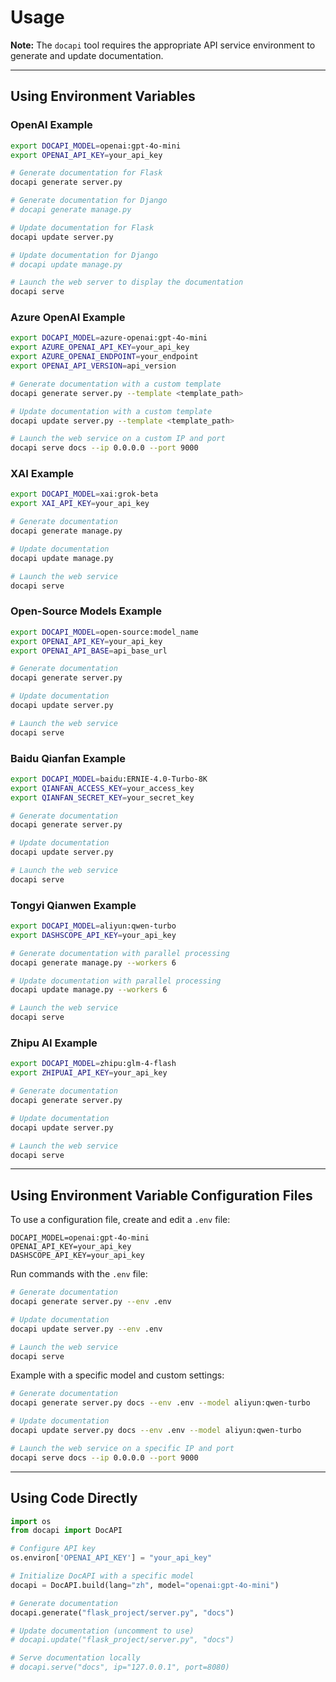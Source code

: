 # Usage

**Note:** The `docapi` tool requires the appropriate API service environment to generate and update documentation.  

---

## Using Environment Variables

### OpenAI Example
```bash
export DOCAPI_MODEL=openai:gpt-4o-mini
export OPENAI_API_KEY=your_api_key

# Generate documentation for Flask
docapi generate server.py

# Generate documentation for Django
# docapi generate manage.py

# Update documentation for Flask
docapi update server.py

# Update documentation for Django
# docapi update manage.py

# Launch the web server to display the documentation
docapi serve
```

### Azure OpenAI Example
```bash
export DOCAPI_MODEL=azure-openai:gpt-4o-mini
export AZURE_OPENAI_API_KEY=your_api_key
export AZURE_OPENAI_ENDPOINT=your_endpoint
export OPENAI_API_VERSION=api_version

# Generate documentation with a custom template
docapi generate server.py --template <template_path>

# Update documentation with a custom template
docapi update server.py --template <template_path>

# Launch the web service on a custom IP and port
docapi serve docs --ip 0.0.0.0 --port 9000
```

### XAI Example
```bash
export DOCAPI_MODEL=xai:grok-beta
export XAI_API_KEY=your_api_key

# Generate documentation
docapi generate manage.py

# Update documentation
docapi update manage.py

# Launch the web service
docapi serve
```

### Open-Source Models Example
```bash
export DOCAPI_MODEL=open-source:model_name
export OPENAI_API_KEY=your_api_key
export OPENAI_API_BASE=api_base_url

# Generate documentation
docapi generate server.py

# Update documentation
docapi update server.py

# Launch the web service
docapi serve
```

### Baidu Qianfan Example
```bash
export DOCAPI_MODEL=baidu:ERNIE-4.0-Turbo-8K
export QIANFAN_ACCESS_KEY=your_access_key
export QIANFAN_SECRET_KEY=your_secret_key

# Generate documentation
docapi generate server.py

# Update documentation
docapi update server.py

# Launch the web service
docapi serve
```

### Tongyi Qianwen Example
```bash
export DOCAPI_MODEL=aliyun:qwen-turbo
export DASHSCOPE_API_KEY=your_api_key

# Generate documentation with parallel processing
docapi generate manage.py --workers 6

# Update documentation with parallel processing
docapi update manage.py --workers 6

# Launch the web service
docapi serve
```

### Zhipu AI Example
```bash
export DOCAPI_MODEL=zhipu:glm-4-flash
export ZHIPUAI_API_KEY=your_api_key

# Generate documentation
docapi generate server.py

# Update documentation
docapi update server.py

# Launch the web service
docapi serve
```

---

## Using Environment Variable Configuration Files

To use a configuration file, create and edit a `.env` file:
```.env
DOCAPI_MODEL=openai:gpt-4o-mini
OPENAI_API_KEY=your_api_key
DASHSCOPE_API_KEY=your_api_key
```

Run commands with the `.env` file:
```bash
# Generate documentation
docapi generate server.py --env .env

# Update documentation
docapi update server.py --env .env

# Launch the web service
docapi serve
```

Example with a specific model and custom settings:
```bash
# Generate documentation
docapi generate server.py docs --env .env --model aliyun:qwen-turbo

# Update documentation
docapi update server.py docs --env .env --model aliyun:qwen-turbo

# Launch the web service on a specific IP and port
docapi serve docs --ip 0.0.0.0 --port 9000
```

---

## Using Code Directly
```python
import os
from docapi import DocAPI

# Configure API key
os.environ['OPENAI_API_KEY'] = "your_api_key"

# Initialize DocAPI with a specific model
docapi = DocAPI.build(lang="zh", model="openai:gpt-4o-mini")

# Generate documentation
docapi.generate("flask_project/server.py", "docs")

# Update documentation (uncomment to use)
# docapi.update("flask_project/server.py", "docs")

# Serve documentation locally
# docapi.serve("docs", ip="127.0.0.1", port=8080)
```
